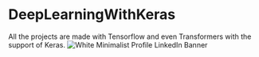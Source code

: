 # DeepLearningWithKeras
All the projects are made with Tensorflow and even Transformers with the support of Keras.
![White Minimalist Profile LinkedIn Banner](https://github.com/user-attachments/assets/a87aafd4-848d-41b6-af30-114d1f2b2f57)
